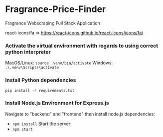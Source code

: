 # Fragrance-Price-Finder

Fragrance Webscraping Full Stack Application

react-icons/fa => https://react-icons.github.io/react-icons/icons/fa/

### Activate the virtual environment with regards to using correct python interpreter

MacOS/Linux:
`source .venv/bin/activate`
Windows:
`.\.venv\Scripts\activate`

### Install Python dependencies

`pip install -r requirements.txt`

### Install Node.js Environment for Express.js

Navigate to "backend" and "frontend" then install node.js dependencies:

- `npm install`
  Start the server:
- `npm start`
